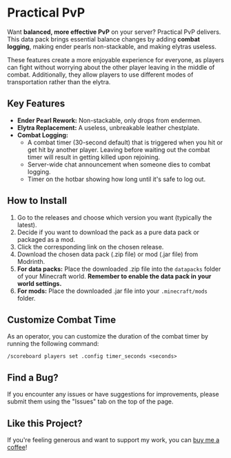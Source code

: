 # Practical PvP

Want **balanced, more effective PvP** on your server? Practical PvP delivers. This data pack brings essential balance changes by adding **combat logging**, making ender pearls non-stackable, and making elytras useless. 

These features create a more enjoyable experience for everyone, as players can fight without worrying about the other player leaving in the middle of combat. Additionally, they allow players to use different modes of transportation rather than the elytra.

## Key Features

* **Ender Pearl Rework:** Non-stackable, only drops from endermen.
* **Elytra Replacement:** A useless, unbreakable leather chestplate.
* **Combat Logging:**
    * A combat timer (30-second default) that is triggered when you hit or get hit by another player. Leaving before waiting out the combat timer will result in getting killed upon rejoining.
    * Server-wide chat announcement when someone dies to combat logging.
    * Timer on the hotbar showing how long until it's safe to log out.

## How to Install

1.  Go to the releases and choose which version you want (typically the latest).
2.  Decide if you want to download the pack as a pure data pack or packaged as a mod.
3.  Click the corresponding link on the chosen release.
4.  Download the chosen data pack (.zip file) or mod (.jar file) from Modrinth.
5.  **For data packs:** Place the downloaded .zip file into the `datapacks` folder of your Minecraft world. **Remember to enable the data pack in your world settings.**
6.  **For mods:** Place the downloaded .jar file into your `.minecraft/mods` folder.

## Customize Combat Time

As an operator, you can customize the duration of the combat timer by running the following command:

```
/scoreboard players set .config timer_seconds <seconds>
```

## Find a Bug?

If you encounter any issues or have suggestions for improvements, please submit them using the "Issues" tab on the top of the page.

## Like this Project?

If you're feeling generous and want to support my work, you can [buy me a coffee](https://buymeacoffee.com/burnttoastdev)!
